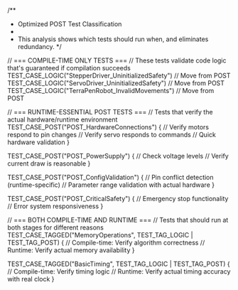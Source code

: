 /**
 * Optimized POST Test Classification
 * 
 * This analysis shows which tests should run when, and eliminates redundancy.
 */

// === COMPILE-TIME ONLY TESTS ===
// These tests validate code logic that's guaranteed if compilation succeeds
TEST_CASE_LOGIC("StepperDriver_UninitializedSafety")  // Move from POST
TEST_CASE_LOGIC("ServoDriver_UninitializedSafety")    // Move from POST  
TEST_CASE_LOGIC("TerraPenRobot_InvalidMovements")     // Move from POST

// === RUNTIME-ESSENTIAL POST TESTS ===
// Tests that verify the actual hardware/runtime environment
TEST_CASE_POST("POST_HardwareConnections") {
    // Verify motors respond to pin changes
    // Verify servo responds to commands
    // Quick hardware validation
}

TEST_CASE_POST("POST_PowerSupply") {
    // Check voltage levels
    // Verify current draw is reasonable
}

TEST_CASE_POST("POST_ConfigValidation") {
    // Pin conflict detection (runtime-specific)
    // Parameter range validation with actual hardware
}

TEST_CASE_POST("POST_CriticalSafety") {
    // Emergency stop functionality
    // Error system responsiveness
}

// === BOTH COMPILE-TIME AND RUNTIME ===
// Tests that should run at both stages for different reasons
TEST_CASE_TAGGED("MemoryOperations", TEST_TAG_LOGIC | TEST_TAG_POST) {
    // Compile-time: Verify algorithm correctness
    // Runtime: Verify actual memory availability
}

TEST_CASE_TAGGED("BasicTiming", TEST_TAG_LOGIC | TEST_TAG_POST) {
    // Compile-time: Verify timing logic
    // Runtime: Verify actual timing accuracy with real clock
}